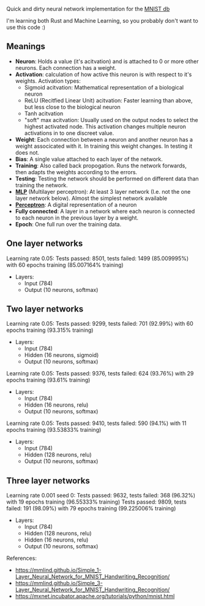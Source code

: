
Quick and dirty neural network implementation for the [MNIST db](http://yann.lecun.com/exdb/mnist)

I'm learning both Rust and Machine Learning, so you probably don't want to use this code :)

## Meanings

* **Neuron**: Holds a value (it's acitvation) and is attached to 0 or more other neurons. Each connection has a weight.
* **Activation**: calculation of how active this neuron is with respect to it's weights. Activation types:
	* Sigmoid acitvation: Mathematical representation of a biological neuron
	* ReLU (Recitfied Linear Unit) acitvation: Faster learning than above, but less close to the biological neuron
	* Tanh acitvation
	* "soft" max acitvation: Usually used on the output nodes to select the highest activated node. This activation changes multiple neuron activations in to one discreet value.
* **Weight**: Each connection between a neuron and another neuron has a weight associcated with it. In training this weight changes. In testing it does not.
* **Bias**: A single value attached to each layer of the network.
* **Training**: Also called back propogation. Runs the network forwards, then adapts the weights according to the errors.
* **Testing**: Testing the network should be performed on different data than training the network.
* [**MLP**](https://en.wikipedia.org/wiki/Multilayer_perceptron) (Multilayer perceptron): At least 3 layer network (I.e. not the one layer network below). Almost the simplest network available
* [**Perceptron**](https://en.wikipedia.org/wiki/Perceptron): A digital representation of a neuron
* **Fully connected**: A layer in a network where each neuron is connected to each neuron in the previous layer by a weight.
* **Epoch**: One full run over the training data.

## One layer networks

Learning rate 0.05:
Tests passed: 8501, tests failed: 1499 (85.009995%) with 60 epochs training (85.007164% training)

* Layers:
	* Input (784)
	* Output (10 neurons, softmax)

## Two layer networks

Learning rate 0.05:
Tests passed: 9299, tests failed: 701 (92.99%) with 60 epochs training (93.315% training)

* Layers:
	* Input (784)
	* Hidden (16 neurons, sigmoid)
	* Output (10 neurons, softmax)

Learning rate 0.05:
Tests passed: 9376, tests failed: 624 (93.76%) with 29 epochs training (93.61% training)

* Layers:
	* Input (784)
	* Hidden (16 neurons, relu)
	* Output (10 neurons, softmax)

Learning rate 0.05:
Tests passed: 9410, tests failed: 590 (94.1%) with 11 epochs training (93.53833% training)

* Layers:
	* Input (784)
	* Hidden (128 neurons, relu)
	* Output (10 neurons, softmax)

## Three layer networks

Learning rate 0.001 seed 0:
Tests passed: 9632, tests failed: 368 (96.32%) with 19 epochs training (96.55333% training)
Tests passed: 9809, tests failed: 191 (98.09%) with 79 epochs training (99.225006% training)

* Layers:
	* Input (784)
	* Hidden (128 neurons, relu)
	* Hidden (16 neurons, relu)
	* Output (10 neurons, softmax)

References:

* https://mmlind.github.io/Simple_1-Layer_Neural_Network_for_MNIST_Handwriting_Recognition/
* https://mmlind.github.io/Simple_3-Layer_Neural_Network_for_MNIST_Handwriting_Recognition/
* https://mxnet.incubator.apache.org/tutorials/python/mnist.html

